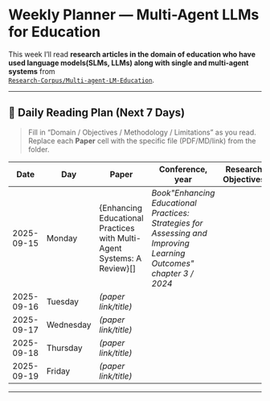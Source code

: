 # Weekly Planner — Multi-Agent LLMs for Education

This week I’ll read **research articles in the domain of education who have used language models(SLMs, LLMs) along with single and multi-agent systems** from  
[`Research-Corpus/Multi-agent-LM-Education`](https://github.com/MahaZainab/Research-Corpus/tree/main/Multi-agent-LM-Education).


---

## 📅 Daily Reading Plan (Next 7 Days)

> Fill in “Domain / Objectives / Methodology / Limitations” as you read.  
> Replace each **Paper** cell with the specific file (PDF/MD/link) from the folder.

| Date       | Day    | Paper | Conference, year | Research Objectives | Methodology | Limitations |
|------------|--------|-------|--------|---------------------|-------------|-------------|
| 2025-09-15 | Monday  | {Enhancing Educational Practices with Multi-Agent Systems: A Review}[] | *Book"Enhancing Educational Practices: Strategies for Assessing and Improving Learning Outcomes" chapter 3 / 2024* |  |  |  |
| 2025-09-16 | Tuesday  | *(paper link/title)* |  |  |  |  |
| 2025-09-17 | Wednesday  | *(paper link/title)* |  |  |  |  |
| 2025-09-18 | Thursday  | *(paper link/title)* |  |  |  |  |
| 2025-09-19 | Friday  | *(paper link/title)* |  |  |  |  |


---


